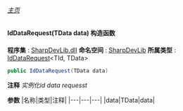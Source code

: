 ###### [主页](./Index.md "主页")
#### IdDataRequest(TData data) 构造函数
**程序集** : [SharpDevLib.dll](./SharpDevLib.assembly.md "SharpDevLib.dll")
**命名空间** : [SharpDevLib](./SharpDevLib.namespace.md "SharpDevLib")
**所属类型** : [IdDataRequest](./SharpDevLib.IdDataRequest.2.md "IdDataRequest")\<TId, TData\>
``` csharp
public IdDataRequest(TData data)
```
**注释**
*实例化id data requesst*

**参数**
|名称|类型|注释|
|---|---|---|
|data|TData|data|

